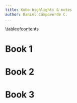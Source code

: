 ```yaml
---
title: Kobo highlights & notes
author: Daniel Campoverde C.
...
```


\tableofcontents

# Book 1
# Book 2
# Book 3

